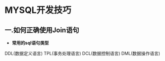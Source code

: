 
# MYSQL开发技巧  


## 一.如何正确使用Join语句


- **常用的sql语句类型**

DDL(数据定义语言)
TPL(事务处理语言)
DCL(数据控制语言)
DML(数据操作语言)
